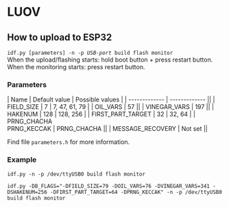 # LUOV
## How to upload to ESP32
`idf.py [parameters] -n -p `*`USB-port`*` build flash monitor`  
When the upload/flashing starts: hold boot button + press restart button.  
When the monitoring starts: press restart button.

### Parameters
| Name | Default value | Possible values |
| ------------- | ------------- ||
| FIELD_SIZE | 7  | 7, 47, 61, 79 |
| OIL_VARS  | 57  ||
| VINEGAR_VARS  | 197  ||
| HAKENUM  | 128 | 128, 256 |
| FIRST_PART_TARGET  | 32  | 32, 64 |
| PRNG_CHACHA <br> PRNG_KECCAK  | PRNG_CHACHA ||
| MESSAGE_RECOVERY | Not set ||

Find file `parameters.h` for more information.

### Example
`idf.py -n -p /dev/ttyUSB0 build flash monitor`  

`idf.py -DB_FLAGS="-DFIELD_SIZE=79 -DOIL_VARS=76 -DVINEGAR_VARS=341 -DSHAKENUM=256 -DFIRST_PART_TARGET=64 -DPRNG_KECCAK" -n -p /dev/ttyUSB0 build flash monitor`  

